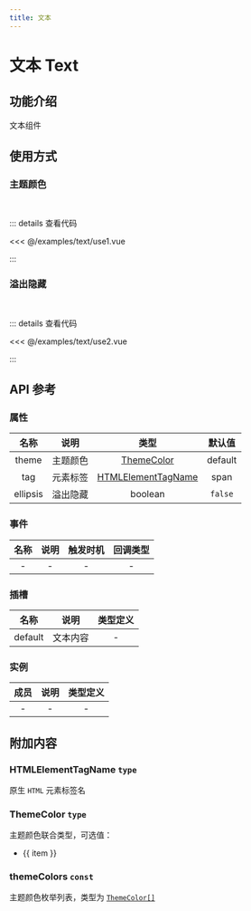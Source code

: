 ```yaml
---
title: 文本
---
```


# 文本 Text

## 功能介绍

文本组件

## 使用方式

### 主题颜色

<br />
<TextUse1 />

::: details 查看代码

<<< @/examples/text/use1.vue

:::

### 溢出隐藏

<br />
<TextUse2 />

::: details 查看代码

<<< @/examples/text/use2.vue

:::

## API 参考

### 属性

|   名称   |   说明   |                      类型                      | 默认值  |
| :------: | :------: | :--------------------------------------------: | :-----: |
|  theme   | 主题颜色 |         [ThemeColor](#themecolor-type)         | default |
|   tag    | 元素标签 | [HTMLElementTagName](#htmlelementtagname-type) |  span   |
| ellipsis | 溢出隐藏 |                    boolean                     | `false` |

### 事件

| 名称 | 说明 | 触发时机 | 回调类型 |
| :--: | :--: | :------: | :------: |
|  -   |  -   |    -     |    -     |

### 插槽

|  名称   |   说明   | 类型定义 |
| :-----: | :------: | :------: |
| default | 文本内容 |    -     |

### 实例

| 成员 | 说明 | 类型定义 |
| :--: | :--: | :------: |
|  -   |  -   |    -     |

## 附加内容

### HTMLElementTagName `type`

原生 `HTML` 元素标签名

### ThemeColor `type`

主题颜色联合类型，可选值：

<ul>
    <li v-for="(item, index) in themeColors" :key="index">{{ item }}</li>
</ul>

### themeColors `const`

主题颜色枚举列表，类型为 [`ThemeColor[]`](#ThemeColor-type)

<script setup>
import { themeColors } from '@pkgs/ui';
import TextUse1 from './use1.vue';
import TextUse2 from './use2.vue';
</script>
